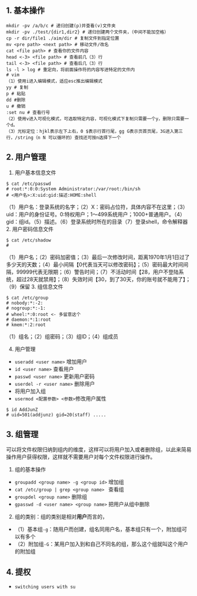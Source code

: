 ## 1. 基本操作
```shell
mkdir -pv /a/b/c # 递归创建(p)并查看(v)文件夹
mkdir -pv ./test/{dir1,dir2} # 递归创建两个文件夹，（中间不能加空格）
cp -r dir/file1 ./aim/dir # 复制文件到指定位置
mv <pre path> <next path> # 移动文件/改名
cat <file path> # 查看你的文件内容
head <-3> <file path> # 查看前几（3）行
tail <-3> <file path> # 查看后几（3）行
ls -l > log # 重定向，将前面操作符的内容写进特定的文件内
# vim
（1）使用i进入编辑模式，适应esc推出编辑模式
yy # 复制
p # 粘贴
dd #删除
u # 撤销
:set nu # 查看行号
（2）使用v进入可视化模式，可选取特定内容，可视化模式下复制只需要一个y，删除只需要一个d。
（3）光标定位：hjkl表示左下上右，0 $表示行首行尾，gg G表示页首页尾，3G进入第三行，/string（n N 可以循环的）查找还可按n选择下一个
```

## 2. 用户管理
1. 用户基本信息文件
```shell
$ cat /etc/passwd
# root:*:0:0:System Administrator:/var/root:/bin/sh
# <用户名>:X:uid:gid:描述:HOME:shell
```
（1）用户名：登录系统的名字；（2）X：密码占位符，具体内容不在这里；（3）uid：用户的身份证号。0:特权用户；1～499系统用户；1000+普通用户。（4）gid：组id。（5）描述。（6）登录系统时所在的目录（7）登录shell，命令解释器
2. 用户密码信息文件 
```shell
$ cat /etc/shadow
# 
```
（1）用户名；（2）密码加密值；（3）最后一次修改时间，距离1970年1月1日过了多少天的天数；（4）最小间隔【0代表当天可以修改密码】；（5）密码最大时间间隔，99999代表无限期；（6）警告时间；（7）不活动时间【28，用户不登陆系统，超过28天就禁用】；（8）失效时间【30，到了30天，你的账号就不能用了】；（9）保留
3. 组信息文件
```shell
$ cat /etc/group
# nobody:*:-2:
# nogroup:*:-1:
# wheel:*:0:root <- 多留意这个
# daemon:*:1:root
# kmem:*:2:root
```
（1）组名；（2）组密码；（3）组ID；（4）组成员

4. 用户管理
* ```useradd <user name>``` 增加用户
* ```id <user name>``` 查看用户
* ```passwd <user name>``` 更新用户密码
* ```userdel -r <user name>``` 删除用户
* 将用户加入组
* ```usermod <配置参数> <参数>```修改用户属性

```shell
$ id AddJunZ
# uid=501(addjunz) gid=20(staff) .....
```

## 3. 组管理
可以将文件权限归纳到组内的维度，这样可以将用户加入或者删除组，以此来简易操作用户获得权限，这样就不需要用户对每个文件权限进行操作。

1. 组的基本操作
* ```groupadd <group name> -g <group id>``` 增加组
* ```cat /etc/group | grep <group name> ``` 查看组
* ```groupdel <group name>``` 删除组
* ```gpasswd -d <user name> <group name>``` 把用户从组中删除

2. 组的类别：组的类别是相对**用户**而言的，
* （1）基本组```-g```：随用户而创建，组名同用户名，基本组只有一个，附加组可以有多个
* （2）附加组```-G```：某用户加入到和自己不同名的组，那么这个组就叫这个用户的附加组

## 4. 提权
* ```switching users with su```